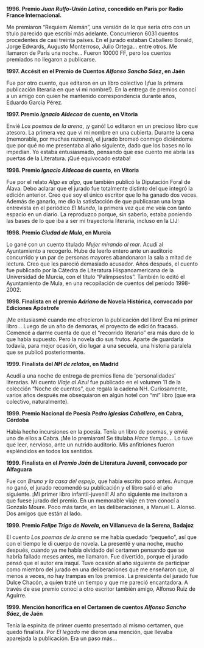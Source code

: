 
**1996. Premio _Juan Rulfo-Unión Latina_, concedido en París por Radio France
Internacional.**

Me premiaron “Requiem Alemán”, una versión de lo que sería otro con un título
parecido que escribí más adelante. Concurrieron 6031 cuentos procedentes de
casi treinta países. En el jurado estaban Caballero Bonald, Jorge Edwards,
Augusto Monterroso, Julio Ortega… entre otros. Me llamaron de París una
noche… Fueron 10000 FF, pero los cuentos premiados no llegaron a publicarse.

**1997. Accésit en el Premio de Cuentos _Alfonso Sancho Sáez_, en Jaén**

Fue por otro cuento, que editaron en un libro colectivo (¡fue la primera
publicación literaria en que vi mi nombre!). En la entrega de premios conocí
a un amigo con quien he mantenido correspondencia durante años, Eduardo
García Pérez.

**1997. Premio _Ignacio Aldecoa_ de cuento, en Vitoria**

Envié _Los poemas de la arena_, ¡y ganó! Lo editaron en un precioso libro que
atesoro. La primera vez que vi mi nombre en una cubierta. Durante la cena
(memorable, por muchas razones), el jurado bromeó conmigo diciéndome que por
qué no me presentaba al año siguiente, dado que los bases no lo impedían. Yo
estaba entusiasmado, pensando que ese cuento me abría las puertas de la
Literatura. ¡Qué equivocado estaba!

**1998. Premio _Ignacio Aldecoa_ de cuento, en Vitoria**

Fue por el relato _Algo es algo_, que también publicó la Diputación Foral de
Álava. Debo aclarar que el jurado fue totalmente distinto del que integró la
edición anterior. Creo que soy el único escritor que lo ha ganado dos veces.
Además de ganarlo, me dio la satisfacción de que publicaran una larga
entrevista en el periódico _El Mundo_, la primera vez que me veía con tanto
espacio en un diario. La reproduzco porque, sin saberlo, estaba poniendo las
bases de lo que iba a ser mi trayectoria literaria, incluso en la LIJ:

**1998. Premio _Ciudad de Mula_, en Murcia**

Lo gané con un cuento titulado _Mujer mirando al mar_. Acudí al Ayuntamiento
a recogerlo. Hube de leerlo entero ante un auditorio concurrido y un par de
personas mayores abandonaron la sala a mitad de lectura. Creo que les pareció
demasiado acusador. Años después, el cuento fue publicado por la Cátedra de
Literatura Hispanoamericana de la Universidad de Murcia, con el título
“Palimpsestos”. También lo editó el Ayuntamiento de Mula, en una recopilación
de cuentos del período 1998-2002.

**1998. Finalista en el premio _Adriano_ de Novela Histórica, convocado por
Ediciones Apóstrofe**

¡Me entusiasmé cuando me ofrecieron la publicación del libro! Era mi primer
libro… Luego de un año de demoras, el proyecto de edición fracasó. Comencé a
darme cuenta de que el “recorrido literario” era más duro de lo que había
supuesto. Pero la novela dio sus frutos. Aparte de guardarla todavía, para
mejor ocasión, dio lugar a una secuela, una historia paralela que se publicó
posteriormente.

**1999. Finalista del _NH de relatos_, en Madrid**

Acudí a una noche de entrega de premios llena de ‘personalidades’ literarias.
Mi cuento _Viaje al Azul_ fue publicado en el volumen 11 de la colección
“Noche de cuentos”, que regala la cadena NH. Curiosamente, varios años
después me obsequiaron en algún hotel con “mi” libro (que era colectivo,
naturalmente).

**1999. Premio Nacional de Poesía _Pedro Iglesias Caballero_, en Cabra,
Córdoba**

Había hecho incursiones en la poesía. Tenía un libro de poemas, y envié uno
de ellos a Cabra. ¡Me lo premiaron! Se titulaba _Hace tiempo…_. Lo tuve que
leer, nervioso, ante un nutrido auditorio. Mis anfitriones fueron espléndidos
en todos los sentidos.

**1999. Finalista en el _Premio Jaén_ de Literatura Juvenil, convocado por
Alfaguara**

Fue con _Bruno y la casa del espejo_, que había escrito poco antes. Aunque no
ganó, el jurado recomendó su publicación y el libro salió el año siguiente.
¡Mi primer libro infantil-juvenil! Al año siguiente me invitaron a que fuese
jurado del premio. En un memorable viaje en tren conocí a Gonzalo Moure. Poco
más tarde, en las deliberaciones, a Manuel L. Alonso. Dos amigos que están al
lado.

**1999. Premio _Felipe Trigo de Novela_, en Villanueva de la Serena, Badajoz**

El cuento _Los poemas de la arena_ se me había quedado “pequeño”, así que con
el tiempo le di cuerpo de novela. La presenté y una noche, mucho después,
cuando ya me había olvidado del certamen pensando que se habría fallado meses
antes, me llamaron. Fue divertido, porque el jurado pensó que el autor era
iraquí. Tuve ocasión al año siguiente de participar como miembro del jurado
en una deliberaciones que me enseñaron que, al menos a veces, no hay trampas
en los premios. La presidenta del jurado fue Dulce Chacón, a quien traté un
tiempo y que me pareció encantadora. A través de ese premio conocí a otro
escritor también amigo, Alfonso Ruiz de Aguirre.

**1999. Mención honorífica en el Certamen de cuentos _Alfonso Sancho Sáez_,
de Jaén**

Tenía la espinita de primer cuento presentado al mismo certamen, que quedó
finalista. Por _El legado_ me dieron una mención, que llevaba aparejada la
publicación. Era un paso más…
